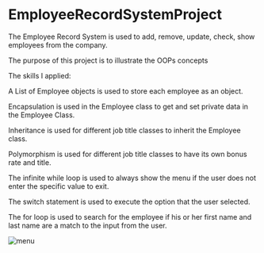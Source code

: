 # EmployeeRecordSystemProject

The Employee Record System is used to add, remove, update, check, show employees from the company.

The purpose of this project is to illustrate the OOPs concepts

The skills I applied:

A List of Employee objects is used to store each employee as an object.

Encapsulation is used in the Employee class to get and set private data in the Employee Class.

Inheritance is used for different job title classes to inherit the Employee class.

Polymorphism is used for different job title classes to have its own bonus rate and title.

The infinite while loop is used to always show the menu if the user does not enter the specific value to exit.

The switch statement is used to execute the option that the user selected.

The for loop is used to search for the employee if his or her first name and last name are a match to the input from the user.



![menu](https://user-images.githubusercontent.com/50587307/57640832-6b1ffc00-7581-11e9-8170-ed48579820d2.PNG)
